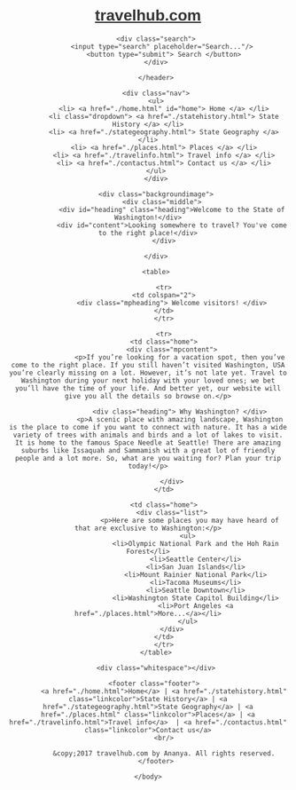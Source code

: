 <!DOCTYPE html>
<html>
    <head>
        <title> Welcome to Washington! </title>     
        <link href="css" rel="stylesheet" type="text/css">
        <link href="https://fonts.googleapis.com/css?family=Playfair+Display" rel="stylesheet">
        <link href="https://fonts.googleapis.com/css?family=Raleway" rel="stylesheet">
    <style>
          * {
    font-family: 'Raleway', sans-serif;
    color: #333333;
}

body {
    height: 100%;
}

header {
    line-height: 4rem;
    padding: 5px;
}

a {
    text-decoration: none;
    color: #669966;
}

a:hover {
    color: #FFCC00;
}

.green {
    color: #669966;
}

#hgreen, #green {
    color: #669966;
    font-weight: bold;
}


a:hover#green, a:hover#hgreen  {
    color: #FFCC00;
}

.yellow {
    color: #FFCC00;
}

a:hover h3 {
color: #669966;
}

#hyellow, #yellow {
    color: #FFCC00;
    font-weight: bold;
}

.brown {
    color: #333333;
}

#home {
    font-weight: bold;
}

.nav {
    width: 100%;
    text-align: center;
    background-color: #333333;
    line-height: 3.5rem; 
    position: sticky;/*This value for position fails validation even though it works fine and is on the w3schools website.*/
    top: 0;
}

.nav ul {
    list-style-type: none;
    margin: 0;
    padding: 0;
    overflow: hidden;
}
.nav li {
    display: inline;
}

.nav a {
    text-decoration: none;
    text-align: center;
    padding: 14px 16px;
    color: white;
}
  
.nav a:hover {
    color: #FFCC00;
    background-color: #669966;
 }
 
 #hnav {
     background-color: #FFCC00;
 }

#gnav {
    background-color: #669966;
}

h1.heading {
    display: inline;
}

.mheading {
    font-family: 'Playfair Display', serif;
    font-size: 2.5rem;
    margin-top: 10px;
}

.heading, .mpheading {
    font-family: 'Playfair Display', serif;
    font-size: 2rem;
}

.content, .mpcontent {
    font-size: 1.15rem;
}

.mpcontent {
    padding: 5px;
    margin-bottom: 15px;
}

li {
    margin-bottom: 0.5rem;
    width: 75%;
}

.list ul {
    border-left: 1px solid #333333;
}

table {
    width: 100%;
}

.home {
    width: 50%;
    vertical-align: top;
    padding: 5px;
}

td {
    width: 33%;
    margin: 10px;
    padding: 5px;
    vertical-align: top;
}

.list {
    font-size: 1.15rem;
    padding: 5px;
}

.padding{
        margin: 35px 0px;
}

h3 {
    font-family: 'Playfair Display', serif;
}

.width {
    width: 75%;
    margin-left: 0;
    padding: 5px;
}

hr {
    margin-left: 0;
    width: 75%;
    
}

.search {
    float: right;
}

input {
    border: 1px solid #333333;
    padding: 10px;
}

button {
    background-color: #333333;
    color: white;
    padding: 9px;
    border: 2px solid #333333; /*The validator shows a warning for the border color and background color being the same. But it is the way I want it to be styled so that the button looks good.*/
}

img {
    float: right;
    width: 12%;
    margin-right: 100px;
    max-height: 12%;
}

.backgroundimage {
    background-image: url("../images/wascenery.jpeg");
    background-repeat: no-repeat;
    background-size: cover;
    width: 100%;
    height: 400px;
    text-align: right;
    margin-bottom: 10px;
}

#heading {
    font-size: 3rem;
    position: relative;
    top: 250px;
    color: white;
}

#content {
    font-size: 1.5rem;
    position: relative;
    top: 250px;
    color: white;
}

footer {
    background-color: #333333;
    color: white;
    font-size: 0.75rem;
    text-align: center;
    line-height: 1.5rem;
    position: relative;
    bottom: 0;
    width: 100%;
}

.whitespace {
    height: 30px;
}

.footer a {
    color: white;
}

.footer a:hover {
    color: #669966;
}

a:hover.linkcolor {
    color: #FFCC00;
}
        </style>
   </head>
    <body>
        <header>
            <a href="./home.html"><h1 class="heading"> <span class="green">travel</span><span class="yellow">hub</span><span class="brown">.com</span> </h1></a>
            
        <div class="search">
            <input type="search" placeholder="Search..."/> 
            <button type="submit"> Search </button>
        </div>
        
        </header>

        <div class="nav">
        <ul>
            <li> <a href="./home.html" id="home"> Home </a> </li>
            <li class="dropdown"> <a href="./statehistory.html"> State History </a> </li>
            <li> <a href="./stategeography.html"> State Geography </a> </li>
            <li> <a href="./places.html"> Places </a> </li>
            <li> <a href="./travelinfo.html"> Travel info </a> </li>
            <li> <a href="./contactus.html"> Contact us </a> </li>
        </ul>
        </div>

        <div class="backgroundimage">
            <div class="middle"> 
                <div id="heading" class="heading">Welcome to the State of Washington!</div>
                <div id="content">Looking somewhere to travel? You've come to the right place!</div>
            </div>
            
        </div>
        
        <table>
            
            <tr>
            <td colspan="2">
                <div class="mpheading"> Welcome visitors! </div>
            </td>
            </tr>
            
            <tr>
            <td class="home">
                <div class="mpcontent">
                    <p>If you’re looking for a vacation spot, then you’ve come to the right place. If you still haven’t visited Washington, USA you’re clearly missing on a lot. However, it’s not late yet. Travel to Washington during your next holiday with your loved ones; we bet you’ll have the time of your life. And better yet, our website will give you all the details so browse on.</p>
                    
                    <div class="heading"> Why Washington? </div>
                    <p>A scenic place with amazing landscape, Washington is the place to come if you want to connect with nature. It has a wide variety of trees with animals and birds and a lot of lakes to visit. It is home to the famous Space Needle at Seattle! There are amazing suburbs like Issaquah and Sammamish with a great lot of friendly people and a lot more. So, what are you waiting for? Plan your trip today!</p>
        
                </div>
            </td>
            
            <td class="home">
                <div class="list">
                         <p>Here are some places you may have heard of that are exclusive to Washington:</p>
                        <ul>
                            <li>Olympic National Park and the Hoh Rain Forest</li>
                            <li>Seattle Center</li>
                            <li>San Juan Islands</li>
                            <li>Mount Rainier National Park</li>
                            <li>Tacoma Museums</li>
                            <li>Seattle Downtown</li>
                            <li>Washington State Capitol Building</li>
                            <li>Port Angeles <a href="./places.html">More...</a></li>
                        </ul>
                </div>
            </td>
            </tr>
        </table>
        
        <div class="whitespace"></div>
        
        <footer class="footer"> 
            <a href="./home.html">Home</a> | <a href="./statehistory.html" class="linkcolor">State History</a> | <a href="./stategeography.html">State Geography</a> | <a href="./places.html" class="linkcolor">Places</a> | <a href="./travelinfo.html">Travel info</a>  | <a href="./contactus.html" class="linkcolor">Contact us</a>
            <br/>
            
            &copy;2017 travelhub.com by Ananya. All rights reserved.
        </footer>
        
    </body>
</html>
